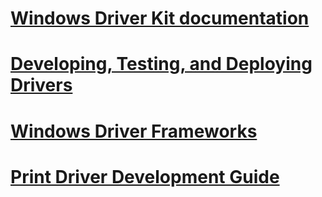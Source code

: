 # [Windows Driver Kit documentation](index.md)
# [Developing, Testing, and Deploying Drivers](develop/)
# [Windows Driver Frameworks](wdf/)
# [Print Driver Development Guide](print/)
